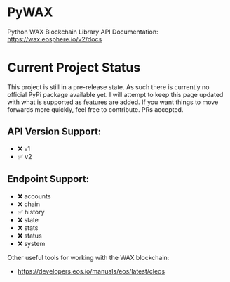 # PyWAX
Python WAX Blockchain Library
API Documentation: https://wax.eosphere.io/v2/docs

# Current Project Status
This project is still in a pre-release state. As such there is currently no official PyPi package available yet. I will attempt to keep this page updated with what is supported as features are added. If you want things to move forwards more quickly, feel free to contribute. PRs accepted. 

## API Version Support:

* :x: v1
* :white_check_mark: v2

## Endpoint Support:

* :x: accounts
* :x: chain
* :white_check_mark: history
* :x: state
* :x: stats
* :x: status
* :x: system

Other useful tools for working with the WAX blockchain:
* https://developers.eos.io/manuals/eos/latest/cleos